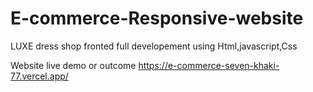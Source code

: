 # E-commerce-Responsive-website

LUXE dress shop fronted full developement
using Html,javascript,Css

Website live demo or outcome
https://e-commerce-seven-khaki-77.vercel.app/
